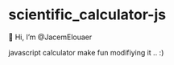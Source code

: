 # scientific_calculator-js
 👋 Hi, I’m @JacemElouaer



javascript calculator 
make fun modifiying it ..  :)

